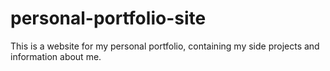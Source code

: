 # personal-portfolio-site
This is a website for my personal portfolio, containing my side projects and information about me. 
